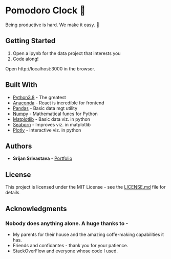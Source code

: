 # Pomodoro Clock :tomato:

Being productive is hard. We make it easy. :eggplant:


## Getting Started

1. Open a ipynb for the data project that interests you
2. Code along!
 

Open http://localhost:3000 in the browser.

## Built With
* [Python3.8](http://python.org/) - The greatest
* [Anaconda](https://www.anaconda.com/) - React is incredible for frontend
* [Pandas](https://pandas.pydata.org/) - Basic data mgt utility
* [Numpy](https://numpy.org/) - Mathematical funcs for Python
* [Matplotlib](https://matplotlib.org/) - Basic data viz. in python
* [Seaborn](https://seaborn.pydata.org/) - Improves viz. in matplotlib
* [Plotly](http://plotly.com/python/) - Interactive viz. in python

## Authors

* **Srijan Srivastava** - [Portfolio](https://srijansrivastava.tech/pomodoroclock/)


## License

This project is licensed under the MIT License - see the [LICENSE.md](LICENSE.md) file for details

## Acknowledgments
### Nobody does anything alone. A huge thanks to - 
* My parents for their house and the amazing coffe-making capabilities it has.
* Friends and confidantes - thank you for your patience.
* StackOverFlow and everyone whose code I used.
  
